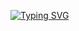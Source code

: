 [![Typing SVG](https://readme-typing-svg.demolab.com?font=Orbitron&weight=900&size=27&color=FFFFFF&width=435&lines=Welcome+to+my+profile+page)]()
